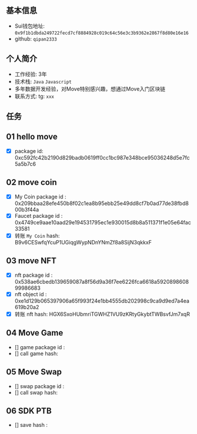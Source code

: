 ## 基本信息
- Sui钱包地址: `0x9f1b1dbda249722fecd7cf8884928c019c64c56e3c3b9362e2867f8d80e16e16`
- github: `qipan2333`

## 个人简介
- 工作经验: 3年
- 技术栈: `Java` `Javascript`
- 多年数据开发经验，对Move特别感兴趣，想通过Move入门区块链
- 联系方式: tg: `xxx` 

## 任务

##   01 hello move  
- [x] package id: 0xc592fc42b2190d829badb0619ff0cc1bc987e348bce95036248d5e7fc5a5b7c6

##   02 move coin
- [x] My Coin package id : 0x209bbaa28efe450b8f02c1ea8b95ebb25e49dd8cf7b0ad77de38fbd800b3f44a
- [x] Faucet package id : 0x4749ce9aae10aad29e194531795ec1e930015d8b8a511371f1e05e64fac33581
- [x] 转账 `My Coin` hash: B9v6CESwfqYcuP1UGiqgWypNDnYNmZf8a8SijN3qkkxF

##   03 move NFT
- [x] nft package id : 0x538ae6cbedb139659087a8f56d9a36f7ee6226fca6618a592089860899986683
- [x] nft object id : 0xe1d129b065397906a65f993f24e1bb4555db202998c9ca9d9ed7a4ea619b20a2
- [x] 转账 nft  hash: HGX6SxoHUbmriTGWHZ1VU9zKRtyGkybtTWBsvfJm7xqR

##   04 Move Game
- [] game package id :
- [] call game hash:

##   05 Move Swap
- [] swap package id :
- [] call swap hash:

##   06 SDK PTB
- [] save hash :
